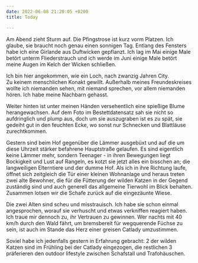 ```yaml
---
date: 2022-06-08 21:20:05 +0200
title: Today

---
```

Am Abend zieht Sturm auf. Die Pfingstrose ist kurz vorm Platzen. Ich glaube, sie braucht noch genau einen sonnigen Tag. Entlang des Fensters habe ich eine Girlande aus Duftwicken gepflanzt. Ich lag im Mai einige Male betört unterm Fliederstrauch und ich werde im Juni einige Male betört meine Augen im Kelch der Wicken schließen.

Ich bin hier angekommen, wie ein Loch, nach zwanzig Jahren City.  
Zu keinem menschlichen Konakt gewillt. Außerhalb meines Freundeskreises wollte ich niemanden sehen, mit niemand sprechen, vor allem niemanden hören. Ich habe meine Nachbarn gehasst.

Weiter hinten ist unter meinen Händen versehentlich eine spießige Blume herangewachsen. Auf dem Foto im Bestettdatensatz sah sie nicht so aufdringlich und plump aus, doch um sie auszugraben ist es zu spät, sie gedeiht gut in den feuchten Ecke, wo sonst nur Schnecken und Blattläuse zurechtkommen.

Gestern sind beim Hof gegenüber die Lämmer ausgebüxt und auf die um diese Uhrzeit stärker befahrene Hauptstraße gelaufen. Es sind eigentlich keine Lämmer mehr, sondern Teenager - in ihren Bewegungen liegt Bockigkeit und Lust auf Rangeln, es kotzt sie jetzt alles ein bisschen an; die langweiligen Elterntiere und der dumme Hof. Als ich in ihre Richtung laufe, öffnet sich zeitgleich die Tür einer kleinen Wohnanlage und heraus treten zwei alte Bewohner, die für die Fütterung der wilden Katzen in der Gegend zuständig sind und auch generell das allgemeine Tierwohl im Blick behalten. Zusammen lotsen wir die Schafe zurück auf die eingezäunte Wiese.

Die zwei Alten sind scheu und misstrauisch. Ich habe sie schon einmal angesprochen, worauf sie verhuscht und etwas verkniffen reagiert haben. Ich traue mir dennoch zu, ihr Vertrauen zu gewinnen. Wer nachts mit 40 km/h durch den Wald fährt, um bremsbereit für wegquerende Füchse zu sein, ist auch im Stande das Herz einer greisen Catlady umzustimmen.

Soviel habe ich jedenfalls gestern in Erfahrung gebracht: 2 der wilden Katzen sind im Frühling bei der Catlady eingezogen, die restlichen 3 präferieren den outdoor lifestyle zwischen Schafstall und Trafohäuschen.